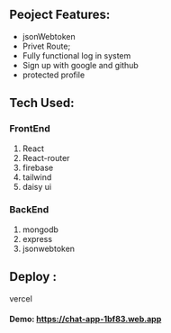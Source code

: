 ## Peoject Features:
- jsonWebtoken
- Privet Route;
- Fully functional log in system 
- Sign up with google and github
- protected profile

## Tech Used:

### FrontEnd
1. React
2. React-router
3. firebase
4. tailwind
5. daisy ui

### BackEnd
1. mongodb
2. express
3. jsonwebtoken

## Deploy :
vercel

#### Demo: https://chat-app-1bf83.web.app